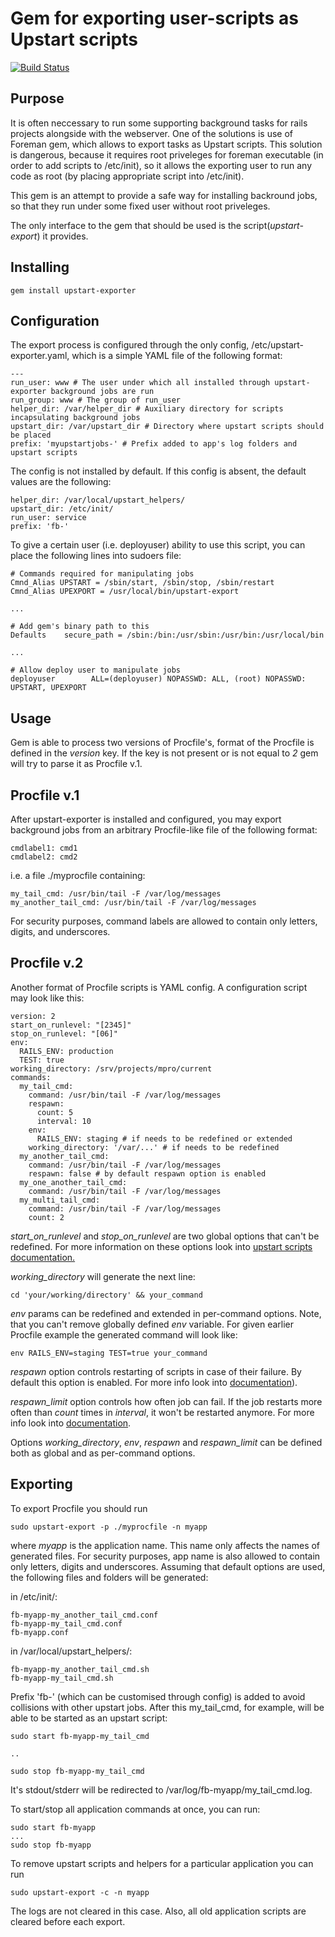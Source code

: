 Gem for exporting user-scripts as Upstart scripts
====================

[![Build Status](https://secure.travis-ci.org/funbox/upstart-exporter.png)](http://travis-ci.org/funbox/upstart-exporter)

Purpose
-------

It is often neccessary to run some supporting background tasks for rails projects alongside with the webserver. One of the solutions is use of Foreman gem, which allows to export tasks as Upstart scripts. This solution is dangerous, because it requires root priveleges for foreman executable (in order to add scripts to /etc/init), so it allows the exporting user to run any code as root (by placing appropriate script into /etc/init).

This gem is an attempt to provide a safe way for installing backround jobs, so that they run under some fixed user without root priveleges.

The only interface to the gem that should be used is the script(*upstart-export*) it provides.

Installing
----------

    gem install upstart-exporter


Configuration
-------------

The export process is configured through the only config, /etc/upstart-exporter.yaml, which is a simple YAML file of the following format:

    ---
    run_user: www # The user under which all installed through upstart-exporter background jobs are run
    run_group: www # The group of run_user
    helper_dir: /var/helper_dir # Auxiliary directory for scripts incapsulating background jobs
    upstart_dir: /var/upstart_dir # Directory where upstart scripts should be placed
    prefix: 'myupstartjobs-' # Prefix added to app's log folders and upstart scripts

The config is not installed by default. If this config is absent, the default values are the following:

    helper_dir: /var/local/upstart_helpers/
    upstart_dir: /etc/init/
    run_user: service
    prefix: 'fb-'

To give a certain user (i.e. deployuser) ability to use this script, you can place the following lines into sudoers file:

    # Commands required for manipulating jobs
    Cmnd_Alias UPSTART = /sbin/start, /sbin/stop, /sbin/restart
    Cmnd_Alias UPEXPORT = /usr/local/bin/upstart-export

    ...

    # Add gem's binary path to this
    Defaults    secure_path = /sbin:/bin:/usr/sbin:/usr/bin:/usr/local/bin

    ...

    # Allow deploy user to manipulate jobs
    deployuser        ALL=(deployuser) NOPASSWD: ALL, (root) NOPASSWD: UPSTART, UPEXPORT


Usage
-----

Gem is able to process two versions of Procfile's, format of the Procfile is
defined in the _version_ key. If the key is not present or is not equal to _2_
gem will try to parse it as Procfile v.1.

Procfile v.1
------------

After upstart-exporter is installed and configured, you may export background jobs from an arbitrary Procfile-like file of the following format:

    cmdlabel1: cmd1
    cmdlabel2: cmd2

i.e. a file ./myprocfile containing:

    my_tail_cmd: /usr/bin/tail -F /var/log/messages
    my_another_tail_cmd: /usr/bin/tail -F /var/log/messages

For security purposes, command labels are allowed to contain only letters, digits, and underscores.

Procfile v.2
------------

Another format of Procfile scripts is YAML config. A configuration script may
look like this:

    version: 2
    start_on_runlevel: "[2345]"
    stop_on_runlevel: "[06]"
    env:
      RAILS_ENV: production
      TEST: true
    working_directory: /srv/projects/mpro/current
    commands:
      my_tail_cmd:
        command: /usr/bin/tail -F /var/log/messages
        respawn:
          count: 5
          interval: 10
        env:
          RAILS_ENV: staging # if needs to be redefined or extended
        working_directory: '/var/...' # if needs to be redefined
      my_another_tail_cmd:
        command: /usr/bin/tail -F /var/log/messages
        respawn: false # by default respawn option is enabled
      my_one_another_tail_cmd:
        command: /usr/bin/tail -F /var/log/messages
      my_multi_tail_cmd:
        command: /usr/bin/tail -F /var/log/messages
        count: 2

*start_on_runlevel* and *stop_on_runlevel* are two global options that can't be
redefined. For more information on these options look into [upstart scripts documentation.]( http://upstart.ubuntu.com/cookbook/#start-on)

*working_directory* will generate the next line:

    cd 'your/working/directory' && your_command

*env* params can be redefined and extended in per-command options. Note, that
you can't remove globally defined *env* variable.
For given earlier Procfile example the generated command will look like:

    env RAILS_ENV=staging TEST=true your_command

*respawn* option controls restarting of scripts in case of their failure.
By default this option is enabled. For
more info look into [documentation](http://upstart.ubuntu.com/cookbook/#respawn)).

*respawn_limit* option controls how often job can fail. If the job restarts more
often than *count* times in *interval*, it won't be restarted anymore. For more
info look into [documentation](http://upstart.ubuntu.com/cookbook/#respawn-limit).

Options *working_directory*, *env*, *respawn* and *respawn_limit* can be
defined both as global and as per-command options.

Exporting
---------

To export Procfile you should run

    sudo upstart-export -p ./myprocfile -n myapp

where _myapp_ is the application name. This name only affects the names of generated files. For security purposes, app name is also allowed to contain only letters, digits and underscores. Assuming that default options are used, the following files and folders will be generated:

in /etc/init/:

    fb-myapp-my_another_tail_cmd.conf
    fb-myapp-my_tail_cmd.conf
    fb-myapp.conf

in /var/local/upstart\_helpers/:

    fb-myapp-my_another_tail_cmd.sh
    fb-myapp-my_tail_cmd.sh

Prefix 'fb-' (which can be customised through config) is added to avoid collisions with other upstart jobs. After this my\_tail\_cmd, for example, will be able to be started as an upstart script:

    sudo start fb-myapp-my_tail_cmd

    ..

    sudo stop fb-myapp-my_tail_cmd

It's stdout/stderr will be redirected to /var/log/fb-myapp/my\_tail\_cmd.log.

To start/stop all application commands at once, you can run:

    sudo start fb-myapp
    ...
    sudo stop fb-myapp

To remove upstart scripts and helpers for a particular application you can run

    sudo upstart-export -c -n myapp

The logs are not cleared in this case. Also, all old application scripts are cleared before each export.

